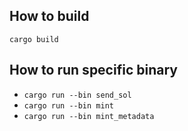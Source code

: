 ## How to build
`cargo build`

## How to run specific binary
- `cargo run --bin send_sol`
- `cargo run --bin mint`
- `cargo run --bin mint_metadata`